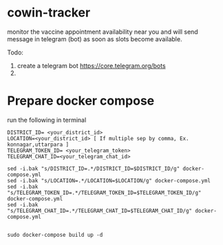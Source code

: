 # cowin-tracker
monitor the vaccine appointment availability near you and will send message in telegram (bot) as soon as slots become available.


Todo: 
1. create a telegram bot https://core.telegram.org/bots
2.  



# Prepare docker compose 
run the following in terminal
```
DISTRICT_ID= <your_district_id>
LOCATION=<your_district_id> [ If multiple sep by comma, Ex. konnagar,uttarpara ]
TELEGRAM_TOKEN_ID= <your_telegram_token>
TELEGRAM_CHAT_ID=<your_telegram_chat_id>

sed -i.bak "s/DISTRICT_ID=.*/DISTRICT_ID=$DISTRICT_ID/g" docker-compose.yml
sed -i.bak "s/LOCATION=.*/LOCATION=$LOCATION/g" docker-compose.yml
sed -i.bak "s/TELEGRAM_TOKEN_ID=.*/TELEGRAM_TOKEN_ID=$TELEGRAM_TOKEN_ID/g" docker-compose.yml
sed -i.bak "s/TELEGRAM_CHAT_ID=.*/TELEGRAM_CHAT_ID=$TELEGRAM_CHAT_ID/g" docker-compose.yml


sudo docker-compose build up -d

```